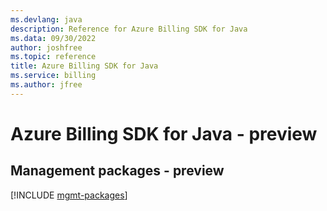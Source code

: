 ```yaml
---
ms.devlang: java
description: Reference for Azure Billing SDK for Java
ms.data: 09/30/2022
author: joshfree
ms.topic: reference
title: Azure Billing SDK for Java
ms.service: billing
ms.author: jfree
---
```

# Azure Billing SDK for Java - preview

## Management packages - preview
[!INCLUDE [mgmt-packages](billing-mgmt-index.md)]